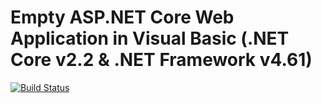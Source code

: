 # Empty ASP.NET Core Web Application in Visual Basic (.NET Core v2.2 & .NET Framework v4.61)

[![Build Status](https://dev.azure.com/xanimo/AspNetCore.WebApplication/_apis/build/status/xanimo.AspNetCore.WebApplication?branchName=master)](https://dev.azure.com/xanimo/AspNetCore.WebApplication/_build/latest?definitionId=12&branchName=master)
